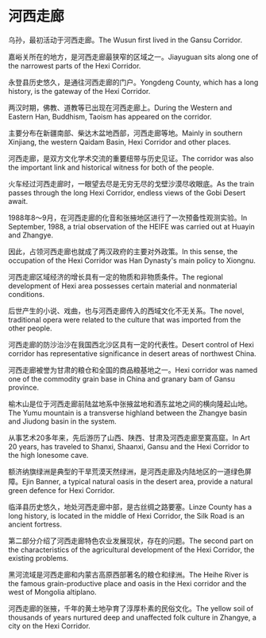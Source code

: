 # 河西走廊

<p><span class="chinese">乌孙，最初活动于河西走廊。</span><span class="english">The Wusun first lived in the Gansu Corridor.</span></p>

<p><span class="chinese">嘉峪关所在的地方，是河西走廊最狭窄的区域之一。</span><span class="english">Jiayuguan sits along one of the narrowest parts of the Hexi Corridor.</span></p>

<p><span class="chinese">永登县历史悠久，是通往河西走廊的门户。</span><span class="english">Yongdeng County, which has a long history, is the gateway of the Hexi Corridor.</span></p>

<p><span class="chinese">两汉时期，佛教、道教等已出现在河西走廊上。</span><span class="english">During the Western and Eastern Han, Buddhism, Taoism has appeared on the corridor.</span></p>

<p><span class="chinese">主要分布在新疆南部、柴达木盆地西部，河西走廊等地。</span><span class="english">Mainly in southern Xinjiang, the western Qaidam Basin, Hexi Corridor and other places.</span></p>

<p><span class="chinese">河西走廊，是双方文化学术交流的重要纽带与历史见证。</span><span class="english">The corridor was also the important link and historical witness for both of the people.</span></p>

<p><span class="chinese">火车经过河西走廊时，一眼望去尽是无穷无尽的戈壁沙漠尽收眼底。</span><span class="english">As the train passes through the long Hexi Corridor, endless views of the Gobi Desert await.</span></p>

<p><span class="chinese">1988年8～9月，在河西走廊的化音和张掖地区进行了一次预备性观测实验。</span><span class="english">In September, 1988, a trial observation of the HEIFE was carried out at Huayin and Zhangye.</span></p>

<p><span class="chinese">因此，占领河西走廊也就成了两汉政府的主要对外政策。</span><span class="english">In this sense, the occupation of the Hexi Corridor was Han Dynasty's main policy to Xiongnu.</span></p>

<p><span class="chinese">河西走廊区域经济的增长具有一定的物质和非物质条件。</span><span class="english">The regional development of Hexi area possesses certain material and nonmaterial conditions.</span></p>

<p><span class="chinese">后世产生的小说、戏曲，也与河西走廊传入的西域文化不无关系。</span><span class="english">The novel, traditional opera were related to the culture that was imported from the other people.</span></p>

<p><span class="chinese">河西走廊的防沙治沙在我国西北沙区具有一定的代表性。</span><span class="english">Desert control of Hexi corridor has representative significance in desert areas of northwest China.</span></p>

<p><span class="chinese">河西走廊被誉为甘肃的粮仓和全国的商品粮基地之一。</span><span class="english">Hexi corridor was named one of the commodity grain base in China and granary bam of Gansu province.</span></p>

<p><span class="chinese">榆木山是位于河西走廊前陆盆地系中张掖盆地和酒东盆地之间的横向隆起山地。</span><span class="english">The Yumu mountain is a transverse highland between the Zhangye basin and Jiudong basin in the system.</span></p>

<p><span class="chinese">从事艺术20多年来，先后游历了山西、陕西、甘肃及河西走廊至寞高窟。</span><span class="english">In Art 20 years, has traveled to Shanxi, Shaanxi, Gansu and the Hexi Corridor to the high lonesome cave.</span></p>

<p><span class="chinese">额济纳旗绿洲是典型的干旱荒漠天然绿洲，是河西走廊及内陆地区的一道绿色屏障。</span><span class="english">Ejin Banner, a typical natural oasis in the desert area, provide a natural green defence for Hexi Corridor.</span></p>

<p><span class="chinese">临泽县历史悠久，地处河西走廊中部，是古丝绸之路要塞。</span><span class="english">Linze County has a long history, is located in the middle of Hexi Corridor, the Silk Road is an ancient fortress.</span></p>

<p><span class="chinese">第二部分介绍了河西走廊特色农业发展现状，存在的问题。</span><span class="english">The second part on the characteristics of the agricultural development of the Hexi Corridor, the existing problems.</span></p>

<p><span class="chinese">黑河流域是河西走廊和内蒙古高原西部著名的粮仓和绿洲。</span><span class="english">The Heihe River is the famous grain-productive place and oasis in the Hexi corridor and the west of Mongolia altiplano.</span></p>

<p><span class="chinese">河西走廊的张掖，千年的黄土地孕育了淳厚朴素的民俗文化。</span><span class="english">The yellow soil of thousands of years nurtured deep and unaffected folk culture in Zhangye, a city on the Hexi Corridor.</span></p>

